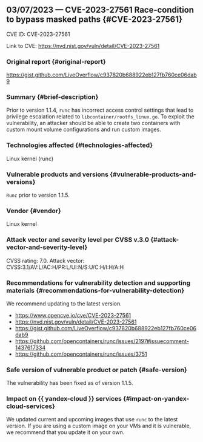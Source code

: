 ## 03/07/2023 — CVE-2023-27561 Race-condition to bypass masked paths {#CVE-2023-27561}

CVE ID: CVE-2023-27561

Link to CVE: <https://nvd.nist.gov/vuln/detail/CVE-2023-27561>

### Original report {#original-report}

<https://gist.github.com/LiveOverflow/c937820b688922eb127fb760ce06dab9>

### Summary {#brief-description}

Prior to version 1.1.4, `runc` has incorrect access control settings that lead to privilege escalation related to `libcontainer/rootfs_linux.go`. To exploit the vulnerability, an attacker should be able to create two containers with custom mount volume configurations and run custom images.

### Technologies affected {#technologies-affected}

Linux kernel (runc)

### Vulnerable products and versions {#vulnerable-products-and-versions}

`Runc` prior to version 1.1.5.

### Vendor {#vendor}

Linux kernel

### Attack vector and severity level per CVSS v.3.0 {#attack-vector-and-severity-level}

CVSS rating: 7.0. Attack vector: CVSS:3.1/AV:L/AC:H/PR:L/UI:N/S:U/C:H/I:H/A:H

### Recommendations for vulnerability detection and supporting materials {#recommendations-for-vulnerability-detection}

We recommend updating to the latest version.

* <https://www.opencve.io/cve/CVE-2023-27561>
* <https://nvd.nist.gov/vuln/detail/CVE-2023-27561>
* <https://gist.github.com/LiveOverflow/c937820b688922eb127fb760ce06dab9>
* <https://github.com/opencontainers/runc/issues/2197#issuecomment-1437617334>
* <https://github.com/opencontainers/runc/issues/3751>

### Safe version of vulnerable product or patch {#safe-version}

The vulnerability has been fixed as of version 1.1.5.

### Impact on {{ yandex-cloud }} services {#impact-on-yandex-cloud-services}

We updated current and upcoming images that use `runc` to the latest version. If you are using a custom image on your VMs and it is vulnerable, we recommend that you update it on your own.
